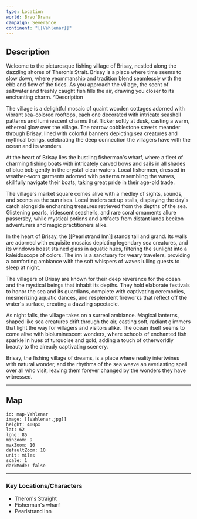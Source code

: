 ```yaml
---
type: Location
world: Brao'Drana
campaign: Severance
continent: "[[Vahlenar]]"
---
```


## Description

Welcome to the picturesque fishing village of Brisay, nestled along the dazzling shores of Theron’s Strait. Brisay is a place where time seems to slow down, where yeommanship and tradition blend seamlessly with the ebb and flow of the tides. As you approach the village, the scent of saltwater and freshly caught fish fills the air, drawing you closer to its enchanting charm.
^Description

The village is a delightful mosaic of quaint wooden cottages adorned with vibrant sea-colored rooftops, each one decorated with intricate seashell patterns and luminescent charms that flicker softly at dusk, casting a warm, ethereal glow over the village. The narrow cobblestone streets meander through Brisay, lined with colorful banners depicting sea creatures and mythical beings, celebrating the deep connection the villagers have with the ocean and its wonders.

At the heart of Brisay lies the bustling fisherman's wharf, where a fleet of charming fishing boats with intricately carved bows and sails in all shades of blue bob gently in the crystal-clear waters. Local fishermen, dressed in weather-worn garments adorned with patterns resembling the waves, skillfully navigate their boats, taking great pride in their age-old trade.

The village's market square comes alive with a medley of sights, sounds, and scents as the sun rises. Local traders set up stalls, displaying the day's catch alongside enchanting treasures retrieved from the depths of the sea. Glistening pearls, iridescent seashells, and rare coral ornaments allure passersby, while mystical potions and artifacts from distant lands beckon adventurers and magic practitioners alike.

In the heart of Brisay, the [[Pearlstrand Inn]] stands tall and grand. Its walls are adorned with exquisite mosaics depicting legendary sea creatures, and its windows boast stained glass in aquatic hues, filtering the sunlight into a kaleidoscope of colors. The inn is a sanctuary for weary travelers, providing a comforting ambiance with the soft whispers of waves lulling guests to sleep at night.

The villagers of Brisay are known for their deep reverence for the ocean and the mystical beings that inhabit its depths. They hold elaborate festivals to honor the sea and its guardians, complete with captivating ceremonies, mesmerizing aquatic dances, and resplendent fireworks that reflect off the water's surface, creating a dazzling spectacle.

As night falls, the village takes on a surreal ambiance. Magical lanterns, shaped like sea creatures drift through the air, casting soft, radiant glimmers that light the way for villagers and visitors alike. The ocean itself seems to come alive with bioluminescent wonders, where schools of enchanted fish sparkle in hues of turquoise and gold, adding a touch of otherworldly beauty to the already captivating scenery.

Brisay, the fishing village of dreams, is a place where reality intertwines with natural wonder, and the rhythms of the sea weave an everlasting spell over all who visit, leaving them forever changed by the wonders they have witnessed.

---
## Map

```leaflet
id: map-Vahlenar
image: [[Vahlenar.jpg]]
height: 400px
lat: 62
long: 85
minZoom: 9
maxZoom: 10
defaultZoom: 10
unit: miles
scale: 1
darkMode: false
```

---
### Key Locations/Characters
- Theron's Straight
- Fisherman's wharf
- Pearlstrand Inn
